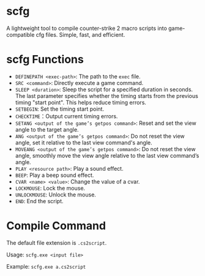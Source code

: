 # scfg
A lightweight tool to compile counter-strike 2 macro scripts into game-compatible cfg files. Simple, fast, and efficient.

# scfg Functions

- `DEFINEPATH <exec-path>`: The path to the `exec` file.
- `SRC <command>`: Directly execute a game command.
- `SLEEP <duration>`: Sleep the script for a specified duration in seconds. The last parameter specifies whether the timing starts from the previous timing "start point". This helps reduce timing errors.
- `SETBEGIN`: Set the timing start point.
- `CHECKTIME`：Output current timing errors.
- `SETANG <output of the game’s getpos command>`: Reset and set the view angle to the target angle.
- `ANG <output of the game’s getpos command>`: Do not reset the view angle, set it relative to the last view command's angle.
- `MOVEANG <output of the game’s getpos command>`: Do not reset the view angle, smoothly move the view angle relative to the last view command’s angle.
- `PLAY <resource path>`: Play a sound effect.
- `BEEP`: Play a beep sound effect.
- `CVAR <name> <value>`: Change the value of a cvar.
- `LOCKMOUSE`: Lock the mouse.
- `UNLOCKMOUSE`: Unlock the mouse.
- `END`: End the script.

# Compile Command

The default file extension is `.cs2script`.

Usage: `scfg.exe <input file>`

Example: `scfg.exe a.cs2script`